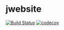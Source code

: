 # jwebsite
[![Build Status](https://travis-ci.org/saptarshidebnath/jwebsite.svg?branch=master)](https://travis-ci.org/saptarshidebnath/jwebsite) [![codecov](https://codecov.io/gh/saptarshidebnath/jwebsite/branch/master/graph/badge.svg)](https://codecov.io/gh/saptarshidebnath/jwebsite)

